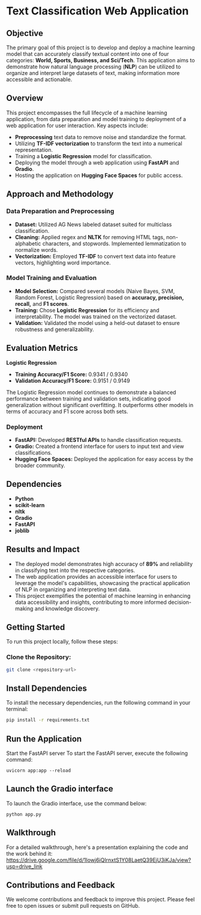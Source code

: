# **Text Classification Web Application**

## **Objective**
The primary goal of this project is to develop and deploy a machine learning model that can accurately classify textual content into one of four categories: **World, Sports, Business, and Sci/Tech**. This application aims to demonstrate how natural language processing (**NLP**) can be utilized to organize and interpret large datasets of text, making information more accessible and actionable.

## **Overview**
This project encompasses the full lifecycle of a machine learning application, from data preparation and model training to deployment of a web application for user interaction. Key aspects include:

- **Preprocessing** text data to remove noise and standardize the format.
- Utilizing **TF-IDF vectorization** to transform the text into a numerical representation.
- Training a **Logistic Regression** model for classification.
- Deploying the model through a web application using **FastAPI** and **Gradio**.
- Hosting the application on **Hugging Face Spaces** for public access.

## **Approach and Methodology**
### **Data Preparation and Preprocessing**
- **Dataset:** Utilized AG News labeled dataset suited for multiclass classification.
- **Cleaning:** Applied regex and **NLTK** for removing HTML tags, non-alphabetic characters, and stopwords. Implemented lemmatization to normalize words.
- **Vectorization:** Employed **TF-IDF** to convert text data into feature vectors, highlighting word importance.

### **Model Training and Evaluation**
- **Model Selection:** Compared several models (Naive Bayes, SVM, Random Forest, Logistic Regression) based on **accuracy, precision, recall,** and **F1 scores**.
- **Training:** Chose **Logistic Regression** for its efficiency and interpretability. The model was trained on the vectorized dataset.
- **Validation:** Validated the model using a held-out dataset to ensure robustness and generalizability.

## Evaluation Metrics

**Logistic Regression**
  - **Training Accuracy/F1 Score:** 0.9341 / 0.9340
  - **Validation Accuracy/F1 Score:** 0.9151 / 0.9149
    
The Logistic Regression model continues to demonstrate a balanced performance between training and validation sets, indicating good generalization without significant overfitting. It outperforms other models in terms of accuracy and F1 score across both sets.

### **Deployment**
- **FastAPI:** Developed **RESTful APIs** to handle classification requests.
- **Gradio:** Created a frontend interface for users to input text and view classifications.
- **Hugging Face Spaces:** Deployed the application for easy access by the broader community.

## **Dependencies**
- **Python**
- **scikit-learn**
- **nltk**
- **Gradio**
- **FastAPI**
- **joblib**

## **Results and Impact**
- The deployed model demonstrates high accuracy of **89%** and reliability in classifying text into the respective categories.
- The web application provides an accessible interface for users to leverage the model's capabilities, showcasing the practical application of NLP in organizing and interpreting text data.
- This project exemplifies the potential of machine learning in enhancing data accessibility and insights, contributing to more informed decision-making and knowledge discovery.

## **Getting Started**
To run this project locally, follow these steps:

### **Clone the Repository:**
```bash
git clone <repository-url>
```

## **Install Dependencies**

To install the necessary dependencies, run the following command in your terminal:

```bash
pip install -r requirements.txt
```
## **Run the Application**
Start the FastAPI server
To start the FastAPI server, execute the following command:
```
uvicorn app:app --reload
```

## **Launch the Gradio interface**
To launch the Gradio interface, use the command below:
```
python app.py
```

## **Walkthrough**
For a detailed walkthrough, here's a presentation explaining the code and the work behind it: https://drive.google.com/file/d/1Iowj6iQIrnxtS1Y08LaetQ39EjU3iKJa/view?usp=drive_link

## **Contributions and Feedback**
We welcome contributions and feedback to improve this project. Please feel free to open issues or submit pull requests on GitHub.
